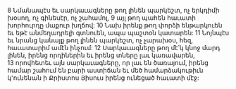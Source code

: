 8 Նմանապէս եւ սարկաւագները թող լինեն պարկեշտ, ոչ երկդիմի խօսող, ոչ գինեսէր, ոչ շահամոլ, 9 այլ թող պահեն հաւատի խորհուրդը մաքուր խղճով: 10 Նախ իրենք թող փորձի ենթարկուեն եւ եթէ անմեղադրելի գտնուեն, ապա պաշտօն կատարեն: 11 Նոյնպէս եւ նրանց կանայք թող լինեն պարկեշտ, ոչ չարախօս, հեզ, հաւատարիմ ամէն ինչում: 12 Սարկաւագները թող մէ՛կ կնոջ մարդ լինեն, իրենց որդիներին եւ իրենց տները լաւ կառավարեն, 13 որովհետեւ այն սարկաւագները, որ լաւ են ծառայում, իրենց համար շահում են բարի աստիճան եւ մեծ համարձակութիւն կ՚ունենան ի Քրիստոս Յիսուս իրենց ունեցած հաւատի մէջ:
